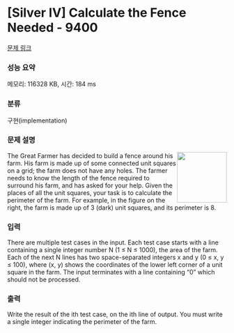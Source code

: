 # [Silver IV] Calculate the Fence Needed - 9400 

[문제 링크](https://www.acmicpc.net/problem/9400) 

### 성능 요약

메모리: 116328 KB, 시간: 184 ms

### 분류

구현(implementation)

### 문제 설명

<p><img alt="" src="https://www.acmicpc.net/upload/images2/fence.png" style="float:right; height:116px; width:114px">The Great Farmer has decided to build a fence around his farm. His farm is made up of some connected unit squares on a grid; the farm does not have any holes. The farmer needs to know the length of the fence required to surround his farm, and has asked for your help. Given the places of all the unit squares, your task is to calculate the perimeter of the farm. For example, in the figure on the right, the farm is made up of 3 (dark) unit squares, and its perimeter is 8.</p>

### 입력 

 <p>There are multiple test cases in the input. Each test case starts with a line containing a single integer number N (1 ≤ N ≤ 1000), the area of the farm. Each of the next N lines has two space-separated integers x and y (0 ≤ x, y ≤ 100), where (x, y) shows the coordinates of the lower left corner of a unit square in the farm. The input terminates with a line containing “0” which should not be processed.</p>

### 출력 

 <p>Write the result of the ith test case, on the ith line of output. You must write a single integer indicating the perimeter of the farm.</p>

